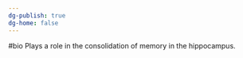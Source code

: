 ```yaml
---
dg-publish: true
dg-home: false
---
```

#bio 
Plays a role in the consolidation of memory in the hippocampus.
